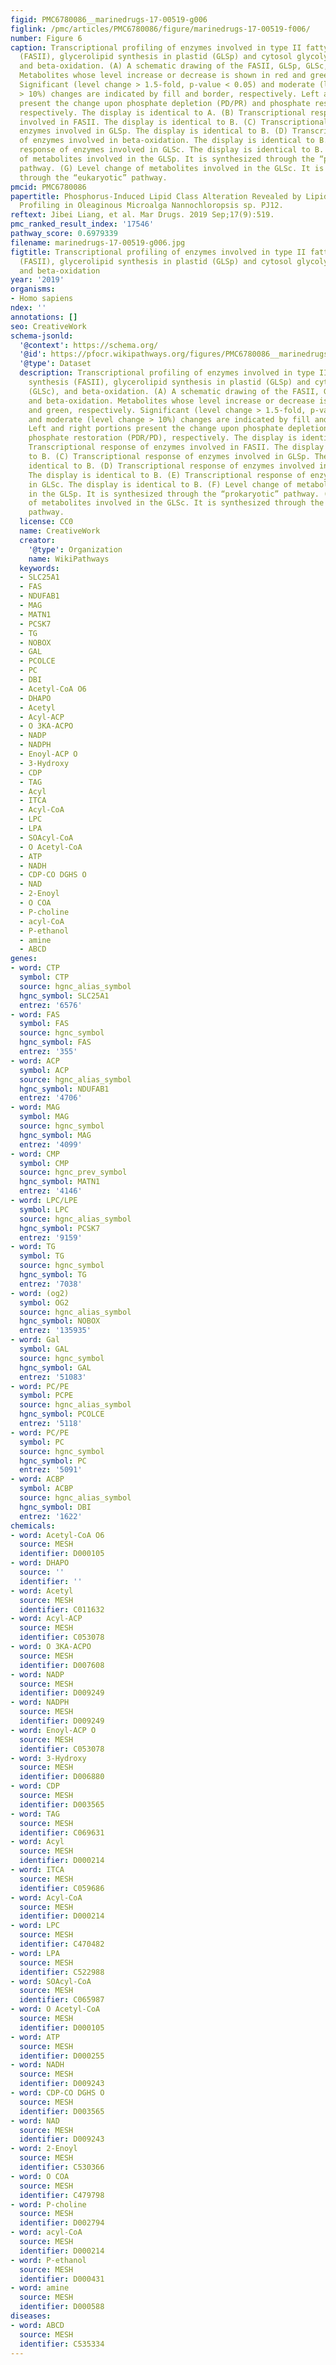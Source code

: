 ```yaml
---
figid: PMC6780086__marinedrugs-17-00519-g006
figlink: /pmc/articles/PMC6780086/figure/marinedrugs-17-00519-f006/
number: Figure 6
caption: Transcriptional profiling of enzymes involved in type II fatty acid synthesis
  (FASII), glycerolipid synthesis in plastid (GLSp) and cytosol glycolysis (GLSc),
  and beta-oxidation. (A) A schematic drawing of the FASII, GLSp, GLSc, and beta-oxidation.
  Metabolites whose level increase or decrease is shown in red and green, respectively.
  Significant (level change > 1.5-fold, p-value < 0.05) and moderate (level change
  > 10%) changes are indicated by fill and border, respectively. Left and right portions
  present the change upon phosphate depletion (PD/PR) and phosphate restoration (PDR/PD),
  respectively. The display is identical to A. (B) Transcriptional response of enzymes
  involved in FASII. The display is identical to B. (C) Transcriptional response of
  enzymes involved in GLSp. The display is identical to B. (D) Transcriptional response
  of enzymes involved in beta-oxidation. The display is identical to B. (E) Transcriptional
  response of enzymes involved in GLSc. The display is identical to B. (F) Level change
  of metabolites involved in the GLSp. It is synthesized through the “prokaryotic”
  pathway. (G) Level change of metabolites involved in the GLSc. It is synthesized
  through the “eukaryotic” pathway.
pmcid: PMC6780086
papertitle: Phosphorus-Induced Lipid Class Alteration Revealed by Lipidomic and Transcriptomic
  Profiling in Oleaginous Microalga Nannochloropsis sp. PJ12.
reftext: Jibei Liang, et al. Mar Drugs. 2019 Sep;17(9):519.
pmc_ranked_result_index: '17546'
pathway_score: 0.6979339
filename: marinedrugs-17-00519-g006.jpg
figtitle: Transcriptional profiling of enzymes involved in type II fatty acid synthesis
  (FASII), glycerolipid synthesis in plastid (GLSp) and cytosol glycolysis (GLSc),
  and beta-oxidation
year: '2019'
organisms:
- Homo sapiens
ndex: ''
annotations: []
seo: CreativeWork
schema-jsonld:
  '@context': https://schema.org/
  '@id': https://pfocr.wikipathways.org/figures/PMC6780086__marinedrugs-17-00519-g006.html
  '@type': Dataset
  description: Transcriptional profiling of enzymes involved in type II fatty acid
    synthesis (FASII), glycerolipid synthesis in plastid (GLSp) and cytosol glycolysis
    (GLSc), and beta-oxidation. (A) A schematic drawing of the FASII, GLSp, GLSc,
    and beta-oxidation. Metabolites whose level increase or decrease is shown in red
    and green, respectively. Significant (level change > 1.5-fold, p-value < 0.05)
    and moderate (level change > 10%) changes are indicated by fill and border, respectively.
    Left and right portions present the change upon phosphate depletion (PD/PR) and
    phosphate restoration (PDR/PD), respectively. The display is identical to A. (B)
    Transcriptional response of enzymes involved in FASII. The display is identical
    to B. (C) Transcriptional response of enzymes involved in GLSp. The display is
    identical to B. (D) Transcriptional response of enzymes involved in beta-oxidation.
    The display is identical to B. (E) Transcriptional response of enzymes involved
    in GLSc. The display is identical to B. (F) Level change of metabolites involved
    in the GLSp. It is synthesized through the “prokaryotic” pathway. (G) Level change
    of metabolites involved in the GLSc. It is synthesized through the “eukaryotic”
    pathway.
  license: CC0
  name: CreativeWork
  creator:
    '@type': Organization
    name: WikiPathways
  keywords:
  - SLC25A1
  - FAS
  - NDUFAB1
  - MAG
  - MATN1
  - PCSK7
  - TG
  - NOBOX
  - GAL
  - PCOLCE
  - PC
  - DBI
  - Acetyl-CoA O6
  - DHAPO
  - Acetyl
  - Acyl-ACP
  - O 3KA-ACPO
  - NADP
  - NADPH
  - Enoyl-ACP O
  - 3-Hydroxy
  - CDP
  - TAG
  - Acyl
  - ITCA
  - Acyl-CoA
  - LPC
  - LPA
  - SOAcyl-CoA
  - O Acetyl-CoA
  - ATP
  - NADH
  - CDP-CO DGHS O
  - NAD
  - 2-Enoyl
  - O COA
  - P-choline
  - acyl-CoA
  - P-ethanol
  - amine
  - ABCD
genes:
- word: CTP
  symbol: CTP
  source: hgnc_alias_symbol
  hgnc_symbol: SLC25A1
  entrez: '6576'
- word: FAS
  symbol: FAS
  source: hgnc_symbol
  hgnc_symbol: FAS
  entrez: '355'
- word: ACP
  symbol: ACP
  source: hgnc_alias_symbol
  hgnc_symbol: NDUFAB1
  entrez: '4706'
- word: MAG
  symbol: MAG
  source: hgnc_symbol
  hgnc_symbol: MAG
  entrez: '4099'
- word: CMP
  symbol: CMP
  source: hgnc_prev_symbol
  hgnc_symbol: MATN1
  entrez: '4146'
- word: LPC/LPE
  symbol: LPC
  source: hgnc_alias_symbol
  hgnc_symbol: PCSK7
  entrez: '9159'
- word: TG
  symbol: TG
  source: hgnc_symbol
  hgnc_symbol: TG
  entrez: '7038'
- word: (og2)
  symbol: OG2
  source: hgnc_alias_symbol
  hgnc_symbol: NOBOX
  entrez: '135935'
- word: Gal
  symbol: GAL
  source: hgnc_symbol
  hgnc_symbol: GAL
  entrez: '51083'
- word: PC/PE
  symbol: PCPE
  source: hgnc_alias_symbol
  hgnc_symbol: PCOLCE
  entrez: '5118'
- word: PC/PE
  symbol: PC
  source: hgnc_symbol
  hgnc_symbol: PC
  entrez: '5091'
- word: ACBP
  symbol: ACBP
  source: hgnc_alias_symbol
  hgnc_symbol: DBI
  entrez: '1622'
chemicals:
- word: Acetyl-CoA O6
  source: MESH
  identifier: D000105
- word: DHAPO
  source: ''
  identifier: ''
- word: Acetyl
  source: MESH
  identifier: C011632
- word: Acyl-ACP
  source: MESH
  identifier: C053078
- word: O 3KA-ACPO
  source: MESH
  identifier: D007608
- word: NADP
  source: MESH
  identifier: D009249
- word: NADPH
  source: MESH
  identifier: D009249
- word: Enoyl-ACP O
  source: MESH
  identifier: C053078
- word: 3-Hydroxy
  source: MESH
  identifier: D006880
- word: CDP
  source: MESH
  identifier: D003565
- word: TAG
  source: MESH
  identifier: C069631
- word: Acyl
  source: MESH
  identifier: D000214
- word: ITCA
  source: MESH
  identifier: C059686
- word: Acyl-CoA
  source: MESH
  identifier: D000214
- word: LPC
  source: MESH
  identifier: C470482
- word: LPA
  source: MESH
  identifier: C522988
- word: SOAcyl-CoA
  source: MESH
  identifier: C065987
- word: O Acetyl-CoA
  source: MESH
  identifier: D000105
- word: ATP
  source: MESH
  identifier: D000255
- word: NADH
  source: MESH
  identifier: D009243
- word: CDP-CO DGHS O
  source: MESH
  identifier: D003565
- word: NAD
  source: MESH
  identifier: D009243
- word: 2-Enoyl
  source: MESH
  identifier: C530366
- word: O COA
  source: MESH
  identifier: C479798
- word: P-choline
  source: MESH
  identifier: D002794
- word: acyl-CoA
  source: MESH
  identifier: D000214
- word: P-ethanol
  source: MESH
  identifier: D000431
- word: amine
  source: MESH
  identifier: D000588
diseases:
- word: ABCD
  source: MESH
  identifier: C535334
---
```

